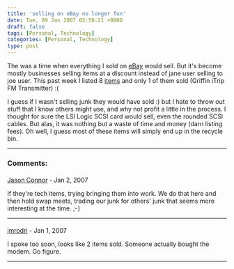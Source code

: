 ```yaml
---
title: 'selling on eBay no longer fun'
date: Tue, 09 Jan 2007 03:58:21 +0000
draft: false
tags: [Personal, Technology]
categories: [Personal, Technology]
type: post
---
```


The was a time when everything I sold on [eBay](http://www.ebay.com) would sell.
But it's become mostly businesses selling items at a discount instead of jane
user selling to joe user. This past week I listed 8
[items](http://cgi6.ebay.com/ws/eBayISAPI.dll?MfcISAPICommand=ViewListedItems&since=14&userid=zeusman3&include=0&rows=50&sort=3&completed=1)
and only 1 of them sold (Griffin iTrip FM Transmitter) :(

I guess if I wasn't selling junk they would have sold :) but I hate to throw
out stuff that I know others might use, and why not profit a little in the
process. I thought for sure the LSI Logic SCSI card would sell, even the rounded
SCSI cables. But alas, it was nothing but a waste of time and money
(darn listing fees). Oh well, I guess most of these items will simply end up
in the recycle bin.

---
### Comments:
####
[Jason Connor](http://glutt.com "jlc@glutt.com") - <time datetime="2007-01-09 12:39:01">Jan 2, 2007</time>

If they're tech items, trying bringing them into work. We do that here and
then hold swap meets, trading our junk for others' junk that seems more
interesting at the time. ;-)

---
####
[jmrodri](http://zeusville.wordpress.com/ "jmrodri@gmail.com") - <time datetime="2007-01-08 23:59:44">Jan 1, 2007</time>

I spoke too soon, looks like 2 items sold. Someone actually bought the modem.
Go figure.

---
